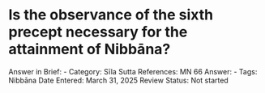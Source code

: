 # Is the observance of the sixth precept necessary for the attainment of Nibbāna?

Answer in Brief: -
 Category: Sīla
Sutta References: MN 66
Answer: -
Tags: Nibbāna
Date Entered: March 31, 2025
Review Status: Not started